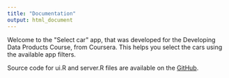 ```yaml
---
title: "Documentation"
output: html_document
---
```


Welcome to the "Select car" app, that was developed for the Developing Data Products Course, from Coursera. This helps you select the cars using the available app filters.

Source code for ui.R and server.R files are available on the [GitHub](https://github.com/verganijr/Shiny).
